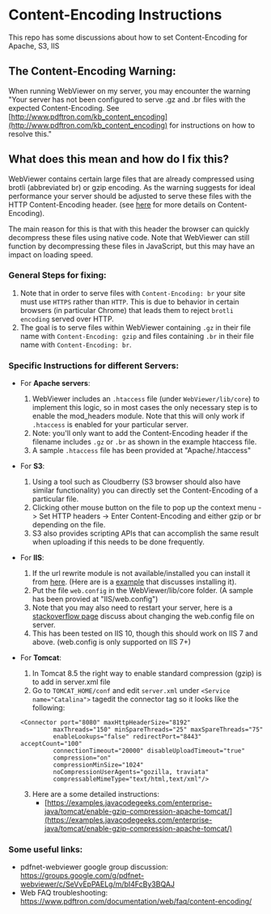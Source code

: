 # Content-Encoding Instructions
This repo has some discussions about how to set Content-Encoding for Apache, S3, IIS


## The Content-Encoding Warning: 

When running WebViewer on my server, you may encounter the warning "Your server has not been configured to serve .gz and .br files with the expected Content-Encoding. See [http://www.pdftron.com/kb_content_encoding](http://www.pdftron.com/kb_content_encoding) for instructions on how to resolve this." 


## What does this mean and how do I fix this?
WebViewer contains certain large files that are already compressed using brotli (abbreviated br) or gzip encoding. As the warning suggests for ideal performance your server should be adjusted to serve these files with the HTTP Content-Encoding header. (see [here](https://developer.mozilla.org/en-US/docs/Web/HTTP/Headers/Content-Encoding) for more details on Content-Encoding).

The main reason for this is that with this header the browser can quickly decompress these files using native code. Note that WebViewer can still function by decompressing these files in JavaScript, but this may have an impact on loading speed.

### General Steps for fixing:
1. Note that in order to serve files with `Content-Encoding: br` your site must use `HTTPS` rather than `HTTP`. This is due to behavior in certain browsers (in particular Chrome) that leads them to reject `brotli encoding` served over HTTP.
2. The goal is to serve files within WebViewer containing `.gz` in their file name with `Content-Encoding: gzip` and files containing `.br` in their file name with `Content-Encoding: br`.

### Specific Instructions for different Servers:
- For **Apache servers**: 
  1. WebViewer includes an `.htaccess` file (under `WebViewer/lib/core`) to implement this logic, so in most cases the only necessary step is to enable the mod_headers module. Note that this will only work if `.htaccess` is enabled for your particular server.
  2. Note: you'll only want to add the Content-Encoding header if the filename includes `.gz` or `.br` as shown in the example htaccess file.
  3. A sample `.htaccess` file has been provided at "Apache/.htaccess"

- For **S3**: 
  1. Using a tool such as Cloudberry (S3 browser should also have similar functionality) you can directly set the Content-Encoding of a particular file.
  2. Clicking other mouse button on the file to pop up the context menu -> Set HTTP headers -> Enter Content-Encoding and either gzip or br depending on the file. 
  3. S3 also provides scripting APIs that can accomplish the same result when uploading if this needs to be done frequently.

- For **IIS**:
  1. If the url rewrite module is not available/installed you can install it from [here](https://www.iis.net/downloads/microsoft/url-rewrite). (Here are is a [example](http://web-site-scripts.com/knowledge-base/article/AA-00470/0) that discusses installing it). 
  2. Put the file `web.config` in the WebViewer/lib/core folder. (A sample has been provied at "IIS/web.config")
  3. Note that you may also need to restart your server, here is a [stackoverflow page](https://stackoverflow.com/questions/18261507/change-to-web-config-on-server-is-not-going-into-effect.) discuss about changing the web.config file on server.
  4. This has been tested on IIS 10, though this should work on IIS 7 and above. (web.config is only supported on IIS 7+)

- For **Tomcat**:
  1. In Tomcat 8.5 the right way to enable standard compression (gzip) is to add in server.xml file
  2. Go to `TOMCAT_HOME/conf` and edit `server.xml` under `<Service name="Catalina">` tagedit the connector tag so it looks like the following:
  ```
  <Connector port="8080" maxHttpHeaderSize="8192"
           maxThreads="150" minSpareThreads="25" maxSpareThreads="75"
           enableLookups="false" redirectPort="8443" acceptCount="100"
           connectionTimeout="20000" disableUploadTimeout="true"
           compression="on"
           compressionMinSize="1024"
           noCompressionUserAgents="gozilla, traviata"
           compressableMimeType="text/html,text/xml"/>
  ```
  3. Here are a some detailed instructions: 
     - [https://examples.javacodegeeks.com/enterprise-java/tomcat/enable-gzip-compression-apache-tomcat/](https://examples.javacodegeeks.com/enterprise-java/tomcat/enable-gzip-compression-apache-tomcat/)


### Some useful links:
 - pdfnet-webviewer google group discussion: https://groups.google.com/g/pdfnet-webviewer/c/SeVvEpPAELg/m/bI4FcBy3BQAJ
 - Web FAQ troubleshooting: https://www.pdftron.com/documentation/web/faq/content-encoding/